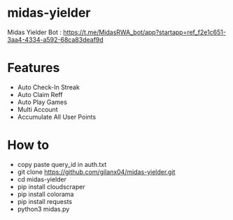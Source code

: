 # midas-yielder
Midas Yielder Bot : https://t.me/MidasRWA_bot/app?startapp=ref_f2e1c651-3aa4-4334-a592-68ca83deaf9d
# Features
- Auto Check-In Streak
- Auto Claim Reff
- Auto Play Games
- Multi Account
- Accumulate All User Points
# How to
- copy paste query_id in auth.txt
- git clone https://github.com/gilanx04/midas-yielder.git
- cd midas-yielder
- pip install cloudscraper
- pip install colorama
- pip install requests
- python3 midas.py
